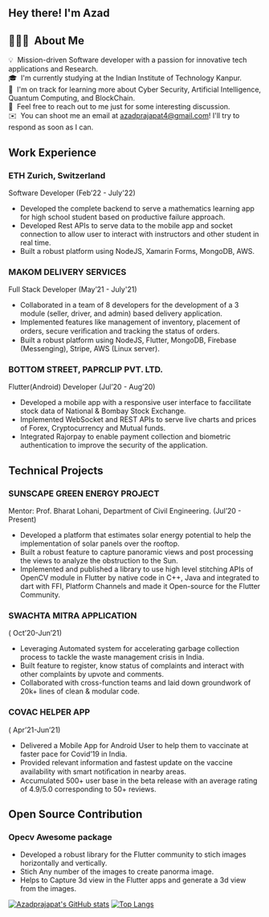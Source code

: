  <h2>Hey there! I'm Azad</h2>

## 👨🏻‍💻 &nbsp;About Me

💡 &nbsp;Mission-driven Software developer with a passion for innovative tech applications and Research.  
🎓 &nbsp;I'm currently studying at the Indian Institute of Technology Kanpur.  
🌱 &nbsp;I'm on track for learning more about Cyber Security, Artificial Intelligence, Quantum Computing, and BlockChain.  
💬 &nbsp;Feel free to reach out to me just for some interesting discussion.  
✉️ &nbsp;You can shoot me an email at azadprajapat4@gmail.com! I'll try to respond as soon as I can.  
 
## Work Experience
### ETH Zurich, Switzerland
Software Developer
(Feb’22 - July'22)
- Developed the complete backend to serve a mathematics learning app for high school student based on productive failure approach.
- Developed Rest APIs to serve data to the mobile app and socket connection to allow user to interact with instructors and other student in real time.
- Built a robust platform using NodeJS, Xamarin Forms, MongoDB, AWS.
### MAKOM DELIVERY SERVICES
Full Stack Developer
(May’21 - July'21)
- Collaborated in a team of 8 developers for the development of a 3 module (seller, driver, and admin) based delivery application.
- Implemented features like management of inventory, placement of orders, secure veriﬁcation and tracking the status of orders.
- Built a robust platform using NodeJS, Flutter, MongoDB, Firebase (Messenging), Stripe, AWS (Linux server).

### BOTTOM STREET, PAPRCLIP PVT. LTD.
Flutter(Android) Developer
(Jul’20 - Aug’20)
- Developed a mobile app with a responsive user interface to faccilitate stock data of National & Bombay Stock Exchange.
- Implemented WebSocket and REST APIs to serve live charts and prices of Forex, Cryptocurrency and Mutual funds.
- Integrated Rajorpay to enable payment collection and biometric authentication to improve the security of the application.

## Technical Projects
### SUNSCAPE GREEN ENERGY PROJECT
Mentor: Prof. Bharat Lohani, Department of Civil Engineering.
(Jul’20 - Present)
- Developed a platform that estimates solar energy potential to help the implementation of solar panels over the rooftop.
- Built a robust feature to capture panoramic views and post processing the views to analyze the obstruction to the Sun.
- Implemented and published a library to use high level stitching APIs of OpenCV module in Flutter by native code in C++, Java and integrated to dart with FFI, Platform Channels and made it Open-source for the Flutter Community.
### SWACHTA MITRA APPLICATION
( Oct’20-Jun’21)
- Leveraging Automated system for accelerating garbage collection process to tackle the waste management crisis in India.
- Built feature to register, know status of complaints and interact with other complaints by upvote and comments.
- Collaborated with cross-function teams and laid down groundwork of 20k+ lines of clean & modular code.

### COVAC HELPER APP
( Apr’21-Jun’21)
- Delivered a Mobile App for Android User to help them to vaccinate at faster pace for Covid’19 in India.
- Provided relevant information and fastest update on the vaccine availability with smart notiﬁcation in nearby areas.
- Accumulated 500+ user base in the beta release with an average rating of 4.9/5.0 corresponding to 50+ reviews.
## Open Source Contribution
### Opecv Awesome package 
- Developed a robust library for the Flutter community to stich images horizontally and vertically.
- Stich Any number of the images to create panorma image.
- Helps to Capture 3d view in the Flutter apps and generate a 3d view from the images.


[![Azadprajapat's GitHub stats](https://github-readme-stats.vercel.app/api?username=azadprajapat&show_icons=true&include_all_commits=true&count_private=true&theme=outrun)](https://github.com/azadprajapat) [![Top Langs](https://github-readme-stats.vercel.app/api/top-langs/?username=azadprajapat&show_icons=true&include_all_commits=true&count_private=true&theme=outrun)](https://github.com/azadprajapat)
</br>    
<!-- <a href="https://wakatime.com"><img src="https://wakatime.com/share/@azadprajapat/f158159f-24cb-4ba3-a41b-ea84b8602208.png" /></a> 
<a href="https://wakatime.com"><img src="https://wakatime.com/share/@azadprajapat/85745c74-ba28-4ccf-ae6d-19b3b27afeec.png" /></a> -->
